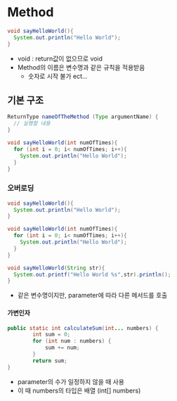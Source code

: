 # Method

```java
void sayHelloWorld(){
  System.out.println("Hello World");
}
```

- void : return값이 없으므로 void
- Method의 이름은 변수명과 같은 규칙을 적용받음
  - 숫자로 시작 불가 ect...

## 기본 구조

```java
ReturnType nameOfTheMethod (Type argumentName) {
  // 실행할 내용
}
```

```java
void sayHelloWorld(int numOfTimes){
  for (int i = 0; i< numOfTimes; i++){
    System.out.println("Hello World");
  }
}
```



### 오버로딩

```java
void sayHelloWorld(){
  System.out.println("Hello World");
}

void sayHelloWorld(int numOfTimes){
  for (int i = 0; i< numOfTimes; i++){
    System.out.println("Hello World");
  }
}

void sayHelloWorld(String str){
  System.out.printf("Hello World %s",str).println();
}
```

- 같은 변수명이지만, parameter에 따라 다른 메서드를 호출

#### 가변인자

```java
public static int calculateSum(int... numbers) {
        int sum = 0;
        for (int num : numbers) {
            sum += num;
        }
        return sum;
}
```

- parameter의 수가 일정하지 않을 때 사용
- 이 때 numbers의 타입은 배열 (int[] numbers)



